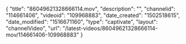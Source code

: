 {
    "title": "86049621328666114.mov",
    "description": "",
    "channelid": "114661406",
    "videoid": "109968883",
    "date_created": "1502518615",
    "date_modified": "1516671160",
    "type": "captivate",
    "layout": "channelVideo",
    "url": "\/latest-videos\/86049621328666114-mov\/114661406-109968883"
}